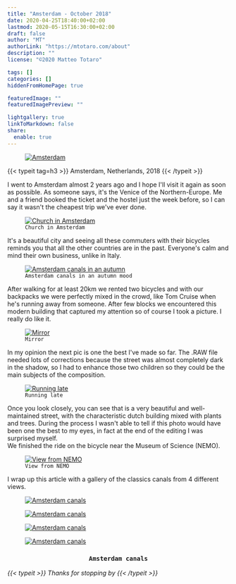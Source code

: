 ```yaml
---
title: "Amsterdam - October 2018"
date: 2020-04-25T18:40:00+02:00
lastmod: 2020-05-15T16:30:00+02:00
draft: false
author: "MT"
authorLink: "https://mtotaro.com/about"
description: ""
license: "©2020 Matteo Totaro"

tags: []
categories: []
hiddenFromHomePage: true

featuredImage: ""
featuredImagePreview: ""

lightgallery: true
linkToMarkdown: false
share:
  enable: true
---
```


<div class="container-fluid">
	<div class="ratio-box fade-box">
		<figure>
			<a class="lightgallery" 
				href=/images/uploads/amsterdam/9HD.jpg
				title="Amsterdam"
				data-thumbnail=/images/uploads/amsterdam/9.jpg
				data-sub-html="Amsterdam">
				<img class="lazyload blur-up"
					src=/svg/loading/normal.svg
					data-src=/images/uploads/amsterdam/9HD.jpg
					data-sizes=auto
					alt="Amsterdam"></a>
		</figure>
		{{< typeit tag=h3 >}} Amsterdam, Netherlands, 2018 {{< /typeit >}}
		<p>I went to Amsterdam almost 2 years ago and I hope I'll visit it again as soon as possible. As someone says, it's the Venice of the  Northern-Europe. Me and a friend booked the ticket and the hostel just the week before, so I can say it wasn't the cheapest trip we've ever done.</p>
		<figure>
			<a class="lightgallery" 
				href=/images/uploads/amsterdam/6HD.jpg
				title="Church in Amsterdam"
				data-thumbnail=/images/uploads/amsterdam/6.jpg
				data-sub-html="Church in Amsterdam">
				<img class="lazyload blur-up"
					src=/svg/loading/normal.svg
					data-src=/images/uploads/amsterdam/6HD.jpg
					data-sizes=auto
					alt="Church in Amsterdam"></a>
					<figcaption class=image-caption>
						<code>Church in Amsterdam</code>
					</figcaption>
		</figure>
		<p>It's a beautiful city and seeing all these commuters with their bicycles reminds you that all the other countries are in the past. Everyone's calm and mind their own business, unlike in Italy.</p>
		<figure>
			<a class="lightgallery" 
				href=/images/uploads/amsterdam/7HD.jpg
				title="Amsterdam canals in an autumn"
				data-thumbnail=/images/uploads/amsterdam/7.jpg
				data-sub-html="Amsterdam canals in an autumn">
				<img class="lazyload blur-up"
					src=/svg/loading/normal.svg
					data-src=/images/uploads/amsterdam/7HD.jpg
					data-sizes=auto
					alt="Amsterdam canals in an autumn"></a>
					<figcaption class=image-caption>
						<code>Amsterdam canals in an autumn mood</code>
					</figcaption>
		</figure>
		<p>After walking for at least 20km we rented two bicycles and with our backpacks we were perfectly mixed in the crowd, like Tom Cruise when he's running away from someone. After few blocks we encountered this modern building that captured my attention so of course I took a picture. I really do like it.</p>
		<figure>
			<a class="lightgallery" 
				href=/images/uploads/amsterdam/11HD.jpg
				title="Mirror"
				data-thumbnail=/images/uploads/amsterdam/11.jpg
				data-sub-html="Mirror">
				<img class="lazyload blur-up"
					src=/svg/loading/normal.svg
					data-src=/images/uploads/amsterdam/11HD.jpg
					data-sizes=auto
					alt="Mirror"></a>
					<figcaption class=image-caption>
						<code>Mirror</code>
					</figcaption>
		</figure>
		<p>In my opinion the next pic is one the best I've made so far. The .RAW file needed lots of corrections because the street was almost completely dark in the shadow, so I had to enhance those two children so they could be the main subjects of the composition.</p>
		<figure>
			<a class="lightgallery" 
				href=/images/uploads/amsterdam/10HD.jpg
				title="Running late"
				data-thumbnail=/images/uploads/amsterdam/10.jpg
				data-sub-html="Running late">
				<img class="lazyload blur-up"
					src=/svg/loading/normal.svg
					data-src=/images/uploads/amsterdam/10HD.jpg
					data-sizes=auto
					alt="Running late"></a>
					<figcaption class=image-caption>
						<code>Running late</code>
					</figcaption>
		</figure>
		<p>Once you look closely, you can see that is a very beautiful and well-maintained street, with the characteristic dutch building mixed with plants and trees. During the process I wasn't able to tell if this photo would have been one the best to my eyes, in fact at the end of the editing I was surprised myself.<br>We finished the ride on the bicycle near the Museum of Science (NEMO).</p>
		<figure>
			<a class="lightgallery" 
				href=/images/uploads/amsterdam/12HD.jpg
				title="View from NEMO"
				data-thumbnail=/images/uploads/amsterdam/12.jpg
				data-sub-html="View from NEMO">
				<img class="lazyload blur-up"
					src=/svg/loading/normal.svg
					data-src=/images/uploads/amsterdam/12HD.jpg
					data-sizes=auto
					alt="View from NEMO"></a>
					<figcaption class=image-caption>
						<code>View from NEMO</code>
					</figcaption>
		</figure>
		<p>I wrap up this article with a gallery of the classics canals from 4 different views.</p>
		<div class="row">
				<div class="scroll-view">
					<div class="scroll-doc">
						<div class="scroll-item">
							<div class="thumbnail">
								<figure>
									<a class="lightgallery" 
									href=/images/uploads/amsterdam/5HD.jpg
									title="Amsterdam canals"
									data-thumbnail=/images/uploads/amsterdam/5.jpg
									data-sub-html="Amsterdam canals">
										<img class="lazyload blur-up"
											src=/svg/loading/normal.svg
											data-src=/images/uploads/amsterdam/5HD.jpg
											data-sizes=auto
											alt="Amsterdam canals"></a>
								</figure>
							</div>
						</div>
						<div class="scroll-item">
								<div class="thumbnail">
									<figure>
										<a class="lightgallery" 
										href=/images/uploads/amsterdam/2HD.jpg
										title="Amsterdam canals"
										data-thumbnail=/images/uploads/amsterdam/2.jpg
										data-sub-html="Amsterdam canals">
											<img class="lazyload blur-up"
												src=/svg/loading/normal.svg
												data-src=/images/uploads/amsterdam/2HD.jpg
												data-sizes=auto
												alt="Amsterdam canals"></a>
									</figure>
								</div>
						</div>
						<div class="scroll-item">
								<div class="thumbnail">
									<figure>
										<a class="lightgallery" 
											href=/images/uploads/amsterdam/3HD.jpg
											title="Amsterdam canals"
											data-thumbnail=/images/uploads/amsterdam/3.jpg
											data-sub-html="Amsterdam canals">
											<img class="lazyload blur-up"
												src=/svg/loading/normal.svg
												data-src=/images/uploads/amsterdam/3HD.jpg
												data-sizes=auto
												alt="Amsterdam canals"></a>
									</figure>
								</div>
						</div>
						<div class="scroll-item">
								<div class="thumbnail">
									<figure>
										<a class="lightgallery" 
											href=/images/uploads/amsterdam/4HD.jpg
											title="Amsterdam canals"
											data-thumbnail=/images/uploads/amsterdam/4.jpg
											data-sub-html="Amsterdam canals">
											<img class="lazyload blur-up"
												src=/svg/loading/normal.svg
												data-src=/images/uploads/amsterdam/4HD.jpg
												data-sizes=auto
												alt="Amsterdam canals"></a>
									</figure>
								</div>
							</div>
					</div>
			</div>
		</div>
		<h3 style="text-align:center"><code> Amsterdam canals </code></h3>
	<i>{{< typeit >}} Thanks for stopping by {{< /typeit >}}</i>
	</div>
</div>